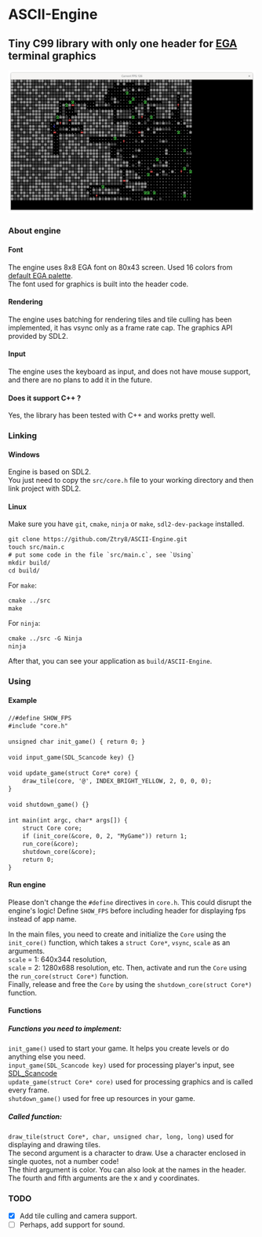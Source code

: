 # ASCII-Engine
## Tiny C99 library with only one header for [EGA](https://en.wikipedia.org/wiki/Enhanced_Graphics_Adapter) terminal graphics
![screenshot](https://github.com/Ztry8/ASCII-Engine/blob/main/screenshots/3.png)


### About engine

#### Font
The engine uses 8x8 EGA font on 80x43 screen. Used 16 colors from [default EGA palette](https://en.wikipedia.org/wiki/Enhanced_Graphics_Adapter#Color_palette).  
The font used for graphics is built into the header code.

#### Rendering
The engine uses batching for rendering tiles and tile culling has been implemented, it has vsync only as a frame rate cap. 
The graphics API provided by SDL2. 

#### Input
The engine uses the keyboard as input, and does not have mouse support, and there are no plans to add it in the future.

#### Does it support C++ ?
Yes, the library has been tested with C++ and works pretty well.


### Linking

#### Windows
Engine is based on SDL2.    
You just need to copy the `src/core.h` file to your working directory and then link project with SDL2.   

#### Linux
Make sure you have `git`, `cmake`, `ninja` or `make`, `sdl2-dev-package` installed.
```
git clone https://github.com/Ztry8/ASCII-Engine.git
touch src/main.c
# put some code in the file `src/main.c`, see `Using`
mkdir build/
cd build/
```
For  `make`:
```
cmake ../src
make
```
For  `ninja`:
```
cmake ../src -G Ninja
ninja
```
After that, you can see your application as `build/ASCII-Engine`.


### Using

#### Example
```
//#define SHOW_FPS
#include "core.h"

unsigned char init_game() { return 0; }

void input_game(SDL_Scancode key) {}

void update_game(struct Core* core) {
	draw_tile(core, '@', INDEX_BRIGHT_YELLOW, 2, 0, 0, 0);
}

void shutdown_game() {}

int main(int argc, char* args[]) {
	struct Core core;
	if (init_core(&core, 0, 2, "MyGame")) return 1;
	run_core(&core);
	shutdown_core(&core);
	return 0;
}
```
#### Run engine
Please don't change the `#define` directives in `core.h`. This could disrupt the engine's logic!
Define `SHOW_FPS` before including header for displaying fps instead of app name.  

In the main files, you need to create and initialize the `Core` using the `init_core()` function, which takes a `struct Core*`, `vsync`, `scale` as an arguments.   
`scale` = 1: 640x344 resolution,   
`scale` = 2: 1280x688 resolution, etc. 
Then, activate and run the `Core` using the `run_core(struct Core*)` function.   
Finally, release and free the `Core` by using the `shutdown_core(struct Core*)` function.

#### Functions

##### Functions you need to implement:
`init_game()` used to start your game. It helps you create levels or do anything else you need.   
`input_game(SDL_Scancode key)` used for processing player's input, see [SDL_Scancode](https://wiki.libsdl.org/SDL2/SDL_Scancode)   
`update_game(struct Core* core)` used for processing graphics and is called every frame.   
`shutdown_game()` used for free up resources in your game.   

##### Called function:   
`draw_tile(struct Core*, char, unsigned char, long, long)` used for displaying and drawing tiles.   
The second argument is a character to draw. Use a character enclosed in single quotes, not a number code!   
The third argument is color. You can also look at the names in the header.   
The fourth and fifth arguments are the x and y coordinates.


### TODO
- [x] Add tile culling and camera support.
- [ ] Perhaps, add support for sound.
